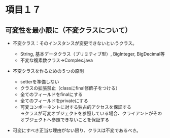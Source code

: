 # 項目１７

## 可変性を最小限に（不変クラスについて）

* 不変クラス：そのインスタンスが変更できないというクラス。
    * String, 基本データクラス（プリミティブ型）, BigInteger, BigDecimal等
    * 不変な複素数クラス→Complex.java

* 不変クラスを作るための５つの原則
    * setterを準備しない
    * クラスの拡張禁止（classにfinal修飾子をつける）
    * 全てのフィールドをfinalにする
    * 全てのフィールドをprivateにする
    * 可変コンポーネントに対する独占的アクセスを保証する  
    →クラスが可変オブジェクトを参照している場合、クライアントがそのオブジェクトへ参照できないことを保証する
* 可変にすべき正当な理由がない限り、クラスは不変であるべき。
  
  

